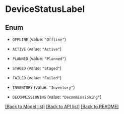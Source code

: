 # DeviceStatusLabel

## Enum


* `OFFLINE` (value: `"Offline"`)

* `ACTIVE` (value: `"Active"`)

* `PLANNED` (value: `"Planned"`)

* `STAGED` (value: `"Staged"`)

* `FAILED` (value: `"Failed"`)

* `INVENTORY` (value: `"Inventory"`)

* `DECOMMISSIONING` (value: `"Decommissioning"`)


[[Back to Model list]](../README.md#documentation-for-models) [[Back to API list]](../README.md#documentation-for-api-endpoints) [[Back to README]](../README.md)


